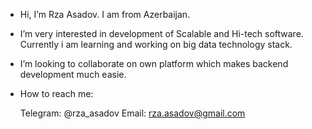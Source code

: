 -  Hi, I’m Rza Asadov. I am from Azerbaijan.


-  I’m very interested in development of Scalable and Hi-tech  software. Currently i am learning and working on big data technology stack.

-  I’m looking to collaborate on own platform which makes backend development much easie.

-  How to reach me:

      Telegram: @rza_asadov
      Email: rza.asadov@gmail.com


